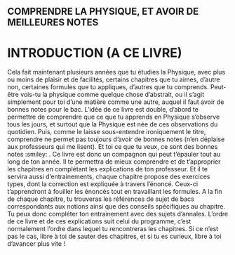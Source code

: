 ## COMPRENDRE LA PHYSIQUE, ET AVOIR DE MEILLEURES NOTES

# INTRODUCTION (A CE LIVRE)

<p>	Cela fait maintenant plusieurs années que tu étudies la Physique, avec plus ou moins de plaisir et de facilités, certains chapitres que tu aimes, d’autre non, certaines formules que tu appliques, d’autres que tu comprends.  Peut-être vois-tu la physique comme quelque chose d’abstrait, ou il s’agit simplement pour toi d’une matière comme une autre, auquel il faut avoir de bonnes notes pour le bac. L’idée de ce livre est double, d’abord te permettre de comprendre que ce que tu apprends en Physique s’observe tous les jours, et surtout que la Physique est née de ces observations du quotidien. Puis, comme le laisse sous-entendre ironiquement le titre, comprendre ne permet pas toujours d’avoir de bonnes notes (n’en déplaise aux professeurs qui me lisent). Et toi ce que tu veux, ce sont des bonnes notes :smiley: . 
	Ce livre est donc un compagnon qui peut t’épauler tout au long de ton année. Il te permettra de mieux comprendre et de t’approprier les chapitres en complétant les explications de ton professeur. Et il te servira aussi d’entrainements, chaque chapitre propose des exercices types, dont la correction est expliquée à travers l’énoncé. Ceux-ci t’apprendront à fouiller les énoncés tout en travaillant les formules. A la fin de chaque chapitre, tu trouveras les références de sujet de bacs correspondants aux notions ainsi que des conseils spécifiques au chapitre. Tu peux donc compléter ton entrainement avec des sujets d’annales.
	L’ordre de ce livre et de ces explications suit celui du programme, c’est normalement l’ordre dans lequel tu rencontreras les chapitres. Si ce n’est pas le cas, libre à toi de sauter des chapitres, et si tu es curieux, libre à toi d’avancer plus vite ! </p>



```{tableofcontents}
```
